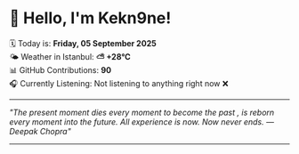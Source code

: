 # 👋 Hello, I'm Kekn9ne!

🗓️ Today is: **Friday, 05 September 2025**  
🌤️ Weather in Istanbul: **⛅️  +28°C**  
📊 GitHub Contributions: **90**  
🎧 Currently Listening: Not listening to anything right now ❌

---

_"The present moment dies every moment to become the past , is reborn every moment into the future. All experience is now. Now never ends. — *Deepak Chopra*"_

---

